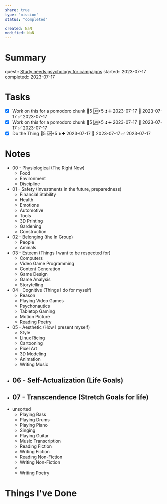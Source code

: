 ```yaml
---
share: true
type: "mission"
status: "completed"

created: NaN 
modified: NaN
---
```

 
# Summary
quest:: [Study needs psychology for campaigns](./Study%20needs%20psychology%20for%20campaigns.md)
started:: 2023-07-17
completed:: 2023-07-17
# Tasks
- [x] Work on this for a pomodoro chunk 🥄5 🆙+5 ⏫ ➕ 2023-07-17 🛫 2023-07-17 ✅ 2023-07-17
- [x] Work on this for a pomodoro chunk 🥄5 🆙+5 ⏫ ➕ 2023-07-17 🛫 2023-07-17 ✅ 2023-07-17
- [x] Do the Thing  🥄5 🆙+5 ⏫ ➕ 2023-07-17 🛫 2023-07-17 ✅ 2023-07-17
# Notes
- 00 - Physiological (The Right Now)
	- Food
	- Environment
	- Discipline
- 01 - Safety (Investments in the future, preparedness)
	- Financial Stability
	- Health
	- Emotions
	- Automotive
	- Tools
	- 3D Printing
	- Gardening
	- Construction
- 02 - Belonging (the In Group)
	- People
	- Aminals
- 03 - Esteem (Things I want to be respected for)
	- Computers
	- Video Game Programming
	- Content Generation
	- Game Design
	- Game Analysis
	- Storytelling
- 04 - Cognitive (Things I do for myself)
	- Reason
	- Playing Video Games
	- Psychonautics
	- Tabletop Gaming
	- Motion Picture
	- Reading Poetry
- 05 - Aesthetic (How I present myself)
	- Style
	- Linux Ricing
	- Cartooning
	- Pixel Art
	- 3D Modeling
	- Animation
	- Writing Music
- 06 - Self-Actualization (Life Goals)
	- 
- 07 - Transcendence (Stretch Goals for life)
	 - 
- unsorted
	- Playing Bass
	- Playing Drums
	- Playing Piano
	- Singing
	- Playing Guitar
	- Music Transcription
	- Reading Fiction
	- Writing Fiction
	- Reading Non-Fiction
	- Writing Non-Fiction
	- 
	- Writing Poetry

# Things I've Done